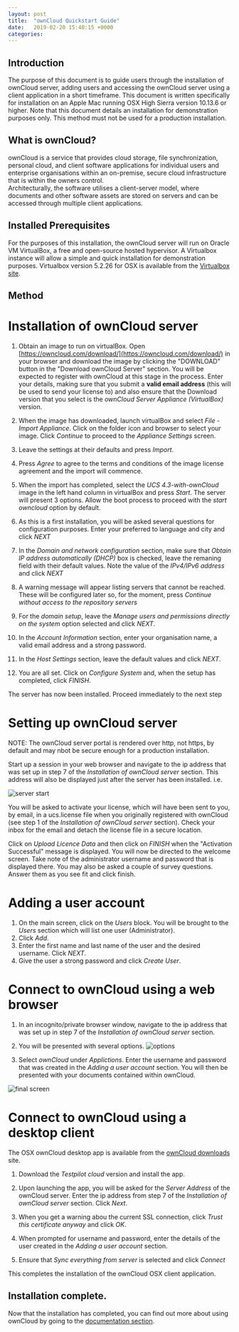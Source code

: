 ```yaml
---
layout: post
title:  "ownCloud Quickstart Guide"
date:   2019-02-20 15:40:15 +0000
categories: 
---
```


## Introduction
The purpose of this document is to guide users through the installation of ownCloud server, adding users and accessing the ownCloud server using a client application in a short timeframe.  This document is written specifically for installation on an Apple Mac running OSX High Sierra version 10.13.6 or higher.  Note that this document details an installation for demonstration purposes only.  This method must not be used for a production installation.

## What is ownCloud?
ownCloud is a service that provides cloud storage, file synchronization, personal cloud, and client software applications for individual users and enterprise organisations within an on-premise, secure cloud infrastructure that is within the owners control.  
Architecturally, the software utilises a client-server model, where documents and other software assets are stored on servers and can be accessed through multiple client applications.

## Installed Prerequisites
For the purposes of this installation, the ownCloud server will run on Oracle VM VirtualBox, a free and open-source hosted hypervisor.  A Virtualbox instance will allow a simple and quick installation for demonstration purposes.  Virtualbox version 5.2.26 for OSX is available from the [Virtualbox site](https://download.virtualbox.org/virtualbox/6.0.4/VirtualBox-6.0.4-128413-OSX.dmg).

## Method
# Installation of ownCloud server
1. Obtain an image to run on virtualBox.  Open [https://owncloud.com/download/](https://owncloud.com/download/) in your browser and download the image by clicking the "DOWNLOAD" button in the "Download ownCloud Server" section.  You will be expected to register with ownCloud at this stage in the process.  Enter your details, making sure that you submit a **valid email address** (this will be used to send your license to) and also ensure that the Download version that you select is the _ownCloud Server Appliance (VirtualBox)_ version.

2. When the image has downloaded, launch virtualBox and select *File* - *Import Appliance*.  Click on the folder icon and browser to select your image.  Click *Continue* to proceed to the *Appliance Settings* screen.

3. Leave the settings at their defaults and press *Import*.

4. Press *Agree* to agree to the terms and conditions of the image license agreement and the import will commence.

5. When the import has completed, select the *UCS 4.3-with-ownCloud* image in the left hand column in virtualBox and press *Start*.  The server will present 3 options.  Allow the boot process to proceed with the *start owncloud* option by default.

6. As this is a first installation, you will be asked several questions for configuration purposes.  Enter your preferred to language and city and click *NEXT*

7. In the *Domain and network configuration* section, make sure that *Obtain IP address automatically (DHCP)* box is checked, leave the remaning field with their default values.  Note the value of the *IPv4/IPv6 address* and click *NEXT*

8. A warning message will appear listing servers that cannot be reached.  These will be configured later so, for the moment, press *Continue without access to the repository servers*

9. For the *domain setup*, leave the *Manage users and permissions directly on the system* option selected and click *NEXT*.

10. In the *Account Information* section, enter your organisation name, a valid email address and a strong password.

11. In the *Host Settings* section, leave the default values and click *NEXT*.

12.  You are all set.  Click on *Configure System* and, when the setup has completed, click *FINISH*.

The server has now been installed.  Proceed immediately to the next step

# Setting up ownCloud server
NOTE:  The ownCloud server portal is rendered over http, not https, by default and may nbot be secure enough for a production installation.

Start up a session in your web browser and navigate to the ip address that was set up in step 7 of the *Installation of ownCloud server* section.  This address will also be displayed just after the server has been installed.  i.e.

![server start](../../../../images/server_start.png)

You will be asked to activate your license, which will have been sent to you, by email, in a ucs.license file when you originally registered with ownCloud (see step 1 of the *Installation of ownCloud server* section).  Check your inbox for the email and detach the license file in a secure location.

Click on *Upload Licence Data* and then click on *FINISH* when the "Activation Successful" message is displayed.  You will now be directed to the welcome screen.  Take note of the administrator username and password that is displayed there.  You may also be asked a couple of survey questions.  Answer them as you see fit and click finish.

# Adding a user account
1. On the main screen, click on the *Users* block.  You will be brought to the *Users* section which will list one user (Administrator).
2. Click *Add*.
3. Enter the first name and last name of the user and the desired username.  Click *NEXT*.
4. Give the user a strong password and click *Create User*.

# Connect to ownCloud using a web browser
1. In an incognito/private browser window, navigate to the ip address that was set up in step 7 of the *Installation of ownCloud server* section.  

2. You will be presented with several options.
![options](../../../../images/options.png)

3. Select *ownCloud* under *Applictions*.
Enter the username and password that was created in the *Adding a user account* section.
You will then be presented with your documents contained within ownCloud.  

![final screen](../../../../images/finally2.png)

# Connect to ownCloud using a desktop client
The OSX ownCloud desktop app is available from the [ownCloud downloads](https://owncloud.org/download/#owncloud-desktop-client-macos) site.  

1. Download the *Testpilot cloud* version and install the app.

2. Upon launching the app, you will be asked for the *Server Address* of the ownCloud server.  Enter the ip address from step 7 of the *Installation of ownCloud server* section.  Click *Next*.

3. When you get a warning abou the current SSL connection, click *Trust this certificate anyway* and click *OK*.

4. When prompted for username and password, enter the details of the user created in the *Adding a user account* section.

5. Ensure that *Sync everything from server* is selected and click *Connect*

This completes the installation of the ownCloud OSX client application.

## Installation complete.
Now that the installation has completed, you can find out more about using ownCloud by going to the [documentation section](https://doc.owncloud.com/server/index.html).

